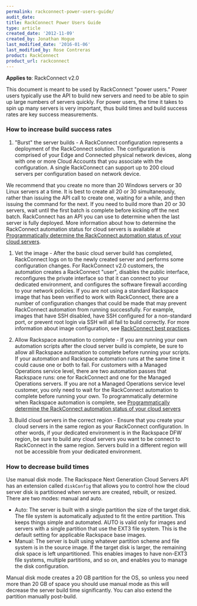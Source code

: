```yaml
---
permalink: rackconnect-power-users-guide/
audit_date:
title: RackConnect Power Users Guide
type: article
created_date: '2012-11-09'
created_by: Jonathan Hogue
last_modified_date: '2016-01-06'
last_modified_by: Rose Contreras
product: RackConnect
product_url: rackconnect
---
```


**Applies to**: RackConnect v2.0

This document is meant to be used by RackConnect "power users." Power
users typically use the API to build new servers and need to be able to
spin up large numbers of servers quickly. For power users, the time it
takes to spin up many servers is very important, thus build times and
build success rates are key success measurements.

### How to increase build success rates

1. "Burst" the server builds - A RackConnect configuration represents a
deployment of the RackConnect solution. The configuration is comprised
of your Edge and Connected physical network devices, along with one or
more Cloud Accounts that you associate with the configuration. A single
RackConnect can support up to 200 cloud servers per configuration based
on network device.

  We recommend that you create no more than 20 Windows servers or 30 Linux
servers at a time. It is best to create all 20 or 30 simultaneously,
rather than issuing the API call to create one, waiting for a while, and
then issuing the command for the next. If you need to build more than 20
or 30 servers, wait until the first batch is complete before kicking off
the next batch. RackConnect has an API you can use to determine when the
last server is fully deployed. More information about how to determine the RackConnect automation status for cloud servers is available at [Programmatically determine the RackConnect automation status of your cloud
servers](/how-to/how-to-programmatically-determine-the-rackconnect-v20-automation-status-of-your-cloud).

1. Vet the image - After the basic cloud server build has completed,
RackConnect logs on to the newly created server and performs some
configuration changes. For RackConnect v2.0 customers, the automation
creates a RackConnect "user", disables the public interface,
reconfigures the private interface so that it can connect to your
dedicated environment, and configures the software firewall according to
your network policies. If you are not using a standard Rackspace image
that has been verified to work with RackConnect, there are a number of
configuration changes that could be made that may prevent RackConnect
automation from running successfully. For example, images that have SSH
disabled, have SSH configured for a non-standard port, or prevent root
login via SSH will all fail to build correctly. For more information about image
configuration, see [RackConnect best
practices](/how-to/rackconnect-v20-best-practices).

1. Allow Rackspace automation to complete - If you are running your own
automation scripts after the cloud server build is complete, be sure to
allow all Rackspace automation to complete before running your scripts.
If your automation and Rackspace automation runs at the same time it
could cause one or both to fail. For customers with a Managed Operations
service level, there are two automation passes that Rackspace
runs: one for RackConnect and one for the Managed Operations servers. If
you are not a Managed Operations service level customer, you only need
to wait for the RackConnect automation to complete before running your
own. To programmatically determine when Rackspace automation is complete, see [Programmatically determine the
RackConnect automation status of your cloud
servers](/how-to/how-to-programmatically-determine-the-rackconnect-v20-automation-status-of-your-cloud)

1. Build cloud servers in the correct region - Ensure that you create
your cloud servers in the same region as your RackConnect configuration.
In other words, if your dedicated environment is in the Rackspace DFW
region, be sure to build any cloud servers you want to be connect to RackConnect
in the same region. Servers build in a different region will not be
accessible from your dedicated environment.

### How to decrease build times

Use manual disk mode. The Rackspace Next Generation Cloud Servers API
has an extension called `diskConfig` that allows you to control how the
cloud server disk is partitioned when servers are created, rebuilt, or
resized. There are two modes: manual and auto.

-   Auto: The server is built with a single partition the size of the
    target disk. The file system is automatically adjusted to fit the
    entire partition. This keeps things simple and automated. AUTO is
    valid only for images and servers with a single partition that use
    the EXT3 file system. This is the default setting for applicable
    Rackspace base images.
-   Manual: The server is built using whatever partition scheme and file
    system is in the source image. If the target disk is larger, the
    remaining disk space is left unpartitioned. This enables images to
    have non-EXT3 file systems, multiple partitions, and so on, and
    enables you to manage the disk configuration.

Manual disk mode creates a 20 GB partition for the OS, so unless you need
more than 20 GB of space you should use manual mode as this will decrease
the server build time significantly. You can also extend the partition
manually post-build.
